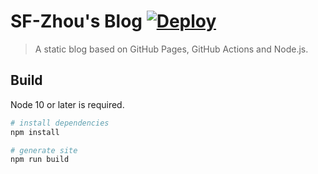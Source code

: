 # SF-Zhou's Blog [![Deploy](https://github.com/SF-Zhou/sf-zhou.github.io/workflows/Deploy/badge.svg)](https://github.com/SF-Zhou/sf-zhou.github.io/actions)

> A static blog based on GitHub Pages, GitHub Actions and Node.js.

## Build

Node 10 or later is required.

``` bash
# install dependencies
npm install

# generate site
npm run build
```

